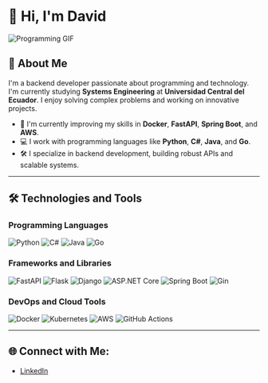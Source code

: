 # 👋 Hi, I'm David

![Programming GIF](https://media.giphy.com/media/qgQUggAC3Pfv687qPC/giphy.gif)

## 🚀 About Me
I'm a backend developer passionate about programming and technology. I'm currently studying **Systems Engineering** at **Universidad Central del Ecuador**. I enjoy solving complex problems and working on innovative projects.

- 🌱 I'm currently improving my skills in **Docker**, **FastAPI**, **Spring Boot**, and **AWS**.
- 💻 I work with programming languages like **Python**, **C#**, **Java**, and **Go**.
- 🛠️ I specialize in backend development, building robust APIs and scalable systems.

---

## 🛠️ Technologies and Tools
### **Programming Languages**
![Python](https://img.shields.io/badge/Python-3776AB?style=for-the-badge&logo=python&logoColor=white)
![C#](https://img.shields.io/badge/C%23-239120?style=for-the-badge&logo=csharp&logoColor=white)
![Java](https://img.shields.io/badge/Java-ED8B00?style=for-the-badge&logo=java&logoColor=white)
![Go](https://img.shields.io/badge/Go-00ADD8?style=for-the-badge&logo=go&logoColor=white)

### **Frameworks and Libraries**
![FastAPI](https://img.shields.io/badge/FastAPI-009688?style=for-the-badge&logo=fastapi&logoColor=white)
![Flask](https://img.shields.io/badge/Flask-000000?style=for-the-badge&logo=flask&logoColor=white)
![Django](https://img.shields.io/badge/Django-092E20?style=for-the-badge&logo=django&logoColor=white)
![ASP.NET Core](https://img.shields.io/badge/ASP.NET_Core-512BD4?style=for-the-badge&logo=dotnet&logoColor=white)
![Spring Boot](https://img.shields.io/badge/Spring_Boot-6DB33F?style=for-the-badge&logo=springboot&logoColor=white)
![Gin](https://img.shields.io/badge/Gin-00ADD8?style=for-the-badge&logo=go&logoColor=white)

### **DevOps and Cloud Tools**
![Docker](https://img.shields.io/badge/Docker-2496ED?style=for-the-badge&logo=docker&logoColor=white)
![Kubernetes](https://img.shields.io/badge/Kubernetes-326CE5?style=for-the-badge&logo=kubernetes&logoColor=white)
![AWS](https://img.shields.io/badge/AWS-FF9900?style=for-the-badge&logo=amazonaws&logoColor=white)
![GitHub Actions](https://img.shields.io/badge/GitHub_Actions-2088FF?style=for-the-badge&logo=githubactions&logoColor=white)

---

## 🌐 Connect with Me:
- [LinkedIn](https://www.linkedin.com/in/david-sanguano-salazar/)
